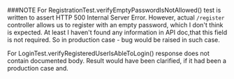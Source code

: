 ###NOTE
For RegistrationTest.verifyEmptyPasswordIsNotAllowed() test is written to assert HTTP 500 Internal Server Error.
However, actual `/register` controller allows us to register with an empty password, which I don't think is expected. At
least I haven't found any information in API doc,that this field is not required. So in production case - bug would be
raised in such case.

For LoginTest.verifyRegisteredUserIsAbleToLogin() response does not contain documented body. Result would have been clarified,
if it had been a production case and.